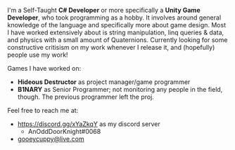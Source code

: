 I'm a Self-Taught **C# Developer** or more specifically a **Unity Game Developer**, who took programming as a hobby. It involves around general knowledge of the language and specifically more about game design. Most I have worked extensively about is string manipulation, linq queries & data, and physics with a small amount of Quaternions. Currently looking for some constructive critisism on my work whenever I release it, and (hopefully) people use my work!

Games I have worked on:
- **Hideous Destructor** as project manager/game programmer
- **B1NARY** as Senior Programmer; not monitoring any people in the field, though. The previous programmer left the proj.

Feel free to reach me at: 
- https://discord.gg/xYaZkqY as my discord server
  - AnOddDoorKnight#0068
- gooeycuppy@live.com
